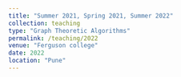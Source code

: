 ```yaml
---
title: "Summer 2021, Spring 2021, Summer 2022"
collection: teaching
type: "Graph Theoretic Algorithms"
permalink: /teaching/2022
venue: "Ferguson college"
date: 2022
location: "Pune"
---
```


